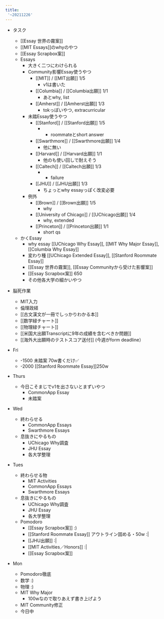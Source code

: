 ```yaml
---
title:
 '~20211226'
---
```



- タスク
    - [[Essay 世界の霧案]]
    - [[MIT Essays]]のwhyのやつ
    - [[Essay Scrapbox案]]
    - Essays
        - 大きく二つにわけられる
        - Community影響Essay使うやつ
            - [[MIT]] / [[MIT出願]] 1/5
                - v1は書いた
            - [[Columbia]] / [[Columbia出願]] 1/1
                - あとwhy, list
            - [[Amherst]] / [[Amherst出願]] 1/3
                - tokっぽいやつ, extracurricular
        - 未踏Essay使うやつ
            - [[Stanford]] / [[Stanford出願]] 1/5
                - + roommateとshort answer
            - [[Swarthmore]] / [[Swarthmore出願]] 1/4
                - 他に無い
            - [[Harvard]] / [[Harvard出願]] 1/1
                - 他のも使い回しで耐えそう
            - [[Caltech]] / [[Caltech出願]] 1/3
                - + failure
            - [[JHU]] / [[JHU出願]] 1/3
                - ちょっとwhy essayっぽく改変必要
        - 例外
            - [[Brown]] / [[Brown出願]] 1/5
                - why
            - [[University of Chicago]] / [[UChicago出願]] 1/4
                - why, extended
            - [[Princeton]] / [[Princeton出願]] 1/1
                - short qs
    - かくEssay
        - why essay [[UChicago Why Essay]], [[MIT Why Major Essay]], [[Columbia Why Essay]]
        - 変わり種 [[UChicago Extended Essay]], [[Stanford Roommate Essay]]
        - [[Essay 世界の霧案]], [[Essay Communityから受けた影響案]]
        - [[Essay Scrapbox案]] 650
        - その他各大学の細かいやつ
- 脳死作業
    - MIT入力
    - 倫理政経
    - [[古文漢文が一冊でしっかりわかる本]]
    - [[数学緑チャート]]
    - [[物理緑チャート]]
    - [[米国大出願Transcriptに9年の成績を含むべきか問題]]
    - [[海外大出願時のテストスコア送付]] (今週がform deadline）

- Fri
    - -1500 未踏案 70w書くだけ✅
    - -2000 [[Stanford Roommate Essay]]250w

- Thurs
    - 今日こそまじでv1を出さないとまずいやつ
        - CommonApp Essay
        - 未踏案

- Wed
    - 終わらせる
        - CommonApp Essays
        - Swarthmore Essays
    - 息抜きにやるもの
        - UChicago Why調査
        - JHU Essay
        - 各大学整理

- Tues
    - 終わらせる物
        - MIT Activities
        - CommonApp Essays
        - Swarthmore Essays
    - 息抜きにやるもの
        - UChicago Why調査
        - JHU Essay
        - 各大学整理
    - Pomodoro
        - [[Essay Scrapbox案]] :)
        - [[Stanford Roommate Essay]] アウトライン固める・50w :|
        - [[JHU出願]] :|
        - [[MIT Activities／Honors]] :|
        - [[Essay Scrapbox案]]

- Mon
    - Pomodoro徹底
    - 数学 :)
    - 物理 :)
    - MIT Why Major
        - 100wなので取りあえず書き上げよう
    - MIT Community修正
    - 今日中
